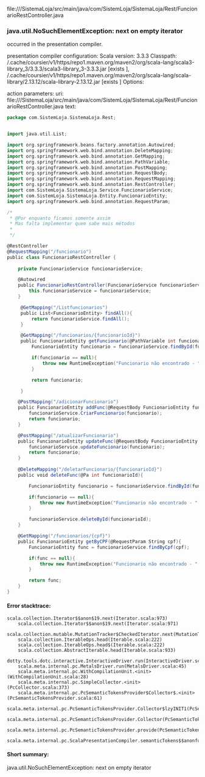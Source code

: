 file://<WORKSPACE>/SistemaLoja/src/main/java/com/SistemLoja/SistemaLoja/Rest/FuncionarioRestController.java
### java.util.NoSuchElementException: next on empty iterator

occurred in the presentation compiler.

presentation compiler configuration:
Scala version: 3.3.3
Classpath:
<HOME>/.cache/coursier/v1/https/repo1.maven.org/maven2/org/scala-lang/scala3-library_3/3.3.3/scala3-library_3-3.3.3.jar [exists ], <HOME>/.cache/coursier/v1/https/repo1.maven.org/maven2/org/scala-lang/scala-library/2.13.12/scala-library-2.13.12.jar [exists ]
Options:



action parameters:
uri: file://<WORKSPACE>/SistemaLoja/src/main/java/com/SistemLoja/SistemaLoja/Rest/FuncionarioRestController.java
text:
```scala
package com.SistemLoja.SistemaLoja.Rest;


import java.util.List;

import org.springframework.beans.factory.annotation.Autowired;
import org.springframework.web.bind.annotation.DeleteMapping;
import org.springframework.web.bind.annotation.GetMapping;
import org.springframework.web.bind.annotation.PathVariable;
import org.springframework.web.bind.annotation.PostMapping;
import org.springframework.web.bind.annotation.RequestBody;
import org.springframework.web.bind.annotation.RequestMapping;
import org.springframework.web.bind.annotation.RestController;
import com.SistemLoja.SistemaLoja.Service.FuncionarioService;
import com.SistemLoja.SistemaLoja.Entity.FuncionarioEntity;
import org.springframework.web.bind.annotation.RequestParam;

/*
 * @Por enquanto ficamos somente assim
 * Mas falta implementar quem sabe mais métodos 
 *  
 */

@RestController
@RequestMapping("/funcionario")
public class FuncionarioRestController {
    
    private FuncionarioService funcionarioService;

    @Autowired
    public FuncionarioRestController(FuncionarioService funcionarioService){
        this.funcionarioService = funcionarioService;
    }

     @GetMapping("/Listfuncionarios")
     public List<FuncionarioEntity> findAll(){
         return funcionarioService.findAll();
     }

     @GetMapping("/funcionarios/{funcionarioId}")
     public FuncionarioEntity getFuncionario(@PathVariable int funcionarioId){
         FuncionarioEntity funcionario = funcionarioService.findById(funcionarioId);

         if(funcionario == null){
             throw new RuntimeException("Funcionario não encontrado - " + funcionarioId);
         }

         return funcionario;

     }

    @PostMapping("/adicionarFuncionario")
    public FuncionarioEntity addFunc(@RequestBody FuncionarioEntity funcionario){
        funcionarioService.CriarFuncionario(funcionario);
        return funcionario;
    }

    @PostMapping("/atualizarFuncionario")
    public FuncionarioEntity updateFunc(@RequestBody FuncionarioEntity funcionario){
        funcionarioService.updateFuncionario(funcionario);
        return funcionario;
    }
    
    @DeleteMapping("/deletarFuncionario/{funcionarioId}")
    public void deleteFunc(@Pa int funcionarioId){

        FuncionarioEntity funcionario = funcionarioService.findById(funcionarioId);

        if(funcionario == null){
            throw new RuntimeException("Funcionario não encontrado - " + funcionarioId);
        }

        funcionarioService.deleteById(funcionarioId);
    }

    @GetMapping("/funcionarios/{cpf}")
    public FuncionarioEntity getByCPF(@RequestParam String cpf){
        FuncionarioEntity func = funcionarioService.findByCpf(cpf);

        if(func == null){
            throw new RuntimeException("Funcionario não encontrado - " + cpf);
        }

        return func;
    }
}
```



#### Error stacktrace:

```
scala.collection.Iterator$$anon$19.next(Iterator.scala:973)
	scala.collection.Iterator$$anon$19.next(Iterator.scala:971)
	scala.collection.mutable.MutationTracker$CheckedIterator.next(MutationTracker.scala:76)
	scala.collection.IterableOps.head(Iterable.scala:222)
	scala.collection.IterableOps.head$(Iterable.scala:222)
	scala.collection.AbstractIterable.head(Iterable.scala:933)
	dotty.tools.dotc.interactive.InteractiveDriver.run(InteractiveDriver.scala:168)
	scala.meta.internal.pc.MetalsDriver.run(MetalsDriver.scala:45)
	scala.meta.internal.pc.WithCompilationUnit.<init>(WithCompilationUnit.scala:28)
	scala.meta.internal.pc.SimpleCollector.<init>(PcCollector.scala:373)
	scala.meta.internal.pc.PcSemanticTokensProvider$Collector$.<init>(PcSemanticTokensProvider.scala:61)
	scala.meta.internal.pc.PcSemanticTokensProvider.Collector$lzyINIT1(PcSemanticTokensProvider.scala:61)
	scala.meta.internal.pc.PcSemanticTokensProvider.Collector(PcSemanticTokensProvider.scala:61)
	scala.meta.internal.pc.PcSemanticTokensProvider.provide(PcSemanticTokensProvider.scala:90)
	scala.meta.internal.pc.ScalaPresentationCompiler.semanticTokens$$anonfun$1(ScalaPresentationCompiler.scala:117)
```
#### Short summary: 

java.util.NoSuchElementException: next on empty iterator